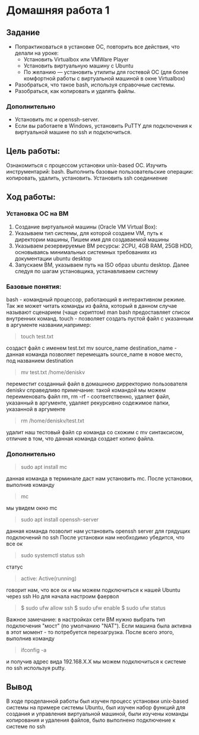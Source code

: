# Домашняя работа 1
## Задание
+ Попрактиковаться в установке ОС, повторить все действия, что делали на уроке:
  + Установить Virtualbox или VMWare Player
  + Установить виртуальную машину с Ubuntu
  + По желанию — установить утилиты для гостевой ОС (для более комфортной работы с виртуальной машиной в окне Virtualbox)
+ Разобраться, что такое bash, используя справочные системы.
+ Разобраться, как копировать и удалять файлы.
### Дополнительно
+ Установить mc и openssh-server.
+ Если вы работаете в Windows, установить PuTTY для подключения к виртуальной машине по ssh и подключиться.

## Цель работы:
Ознакомиться с процессом установки unix-based ОС. Изучить инструментарий: bash. Выполнить базовые пользовательские операции: копировать, удалить, установить. Установить ssh соединиение

## Ход работы:
### Установка ОС на ВМ
1. Создание виртуальной машины (Oracle VM Virtual Box):
  1. Указываем тип системы, для которой создаем VM, путь к директории машины, Пишем имя для создаваемой машины
  2. Указываем резервируемые ВМ ресурсы: 2CPU, 4GB RAM, 25GB HDD, основываясь минимальных системных требованиях из документации ubuntu desktop
2. Запускаем ВМ, указываем путь на ISO образ ubuntu desktop. Далее следуя по шагам установщика, устанавливаем систему

### Базовые понятия:
bash - командный процессор, работающий в интерактивном режиме. Так же может читать команды из файла, который в данном случае называют сценарием (чаще скриптом)
man bash предоставляет список внутренних команд.
touch - позволяет создать пустой файл с указанным в аргументе названии,например: 

>touch test.txt

создаст файл с именем test.txt
mv source_name destination_name - данная команда позволяет перемещать
source_name в новое место, под названием destination

>mv test.txt /home/deniskv 

переместит созданный файл в домашнюю дирректорию пользователя deniskv
справедливо примечание: такой командой мы можем переименовать файл
rm, rm -rf - соответственно, удаляет файл, указанный в аргументе, удаляет рекурсивно содежимое папки, указанной в аргументе

>rm /home/deniskv/test.txt

удалит наш тестовый файл 
cp  команда со схожим с mv синтаксисом, отличие в том, что данная команда создает копию файла.

### Дополнительно

>sudo apt install mc

данная команда в терминале даст нам установить mc. После установки, выполнив команду
>mc 

мы увидем окно mc

>sudo apt install openssh-server

данная команда позволит нам установить openssh server для грядущих подключений по ssh
После установки нам необходимо убедится, что все ок

>sudo systemctl status ssh

статус

>active: Active(running) 

говорит нам, что все ок и мы можем подключиться к нашей Ubuntu через ssh
Но для начала настроим фаервол

>$ sudo ufw allow ssh
>$ sudo ufw enable
>$ sudo ufw status

Важное замечание: в настройках сети ВМ нужно выбрать тип подключения "мост" (по умолчанию "NAT"). Если машина была активна в этот момент - то потребуется перезагрузка. 
После всего этого, выполнив команду

>ifconfig -a

и получив адрес вида 192.168.Х.Х мы можем подключиться к системе по ssh используя putty.

## Вывод
В ходе проделанной работы был изучен процесс установки unix-based системы на примере системы Ubuntu, был изучен набор функций для создания и управления виртуальной машиной, были изучены команды копирования и удаления файлов, было выполнено подключение к системе по ssh


